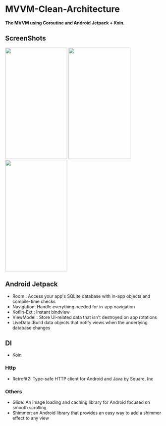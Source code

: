 # MVVM-Clean-Architecture

**The MVVM  using Coroutine and Android Jetpack + Koin.**


## ScreenShots
<img width="200" height="360" src="https://i.ibb.co/K5TQQGj/Screenshot-1599706926.png"/>
<img width="200" height="360" src="https://i.ibb.co/bz24SDt/Screenshot-1599706603.png"/>
<img width="200" height="360" src="https://i.ibb.co/ryvNZHC/Screenshot-1599706614.png"/>

## Android Jetpack
* Room : Access your app's SQLite database with in-app objects and compile-time checks
* Navigation: Handle everything needed for in-app navigation
* Kotlin-Ext : Instant bindview
* ViewModel : Store UI-related data that isn't destroyed on app rotations
* LiveData :Build data objects that notify views when the underlying database changes

## DI
* Koin

### Http
* Retrofit2: Type-safe HTTP client for Android and Java by Square, Inc

### Others
* Glide: An image loading and caching library for Android focused on smooth scrolling
* Shimmer: an Android library that provides an easy way to add a shimmer effect to any view
